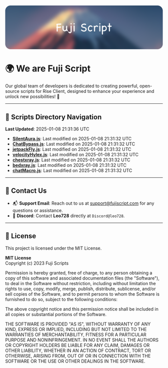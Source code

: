 ![Banner](.github/b.webp)

# 🌍 **We are Fuji Script**

Our global team of developers is dedicated to creating powerful, open-source scripts for Rise Client, designed to enhance your experience and unlock new possibilities! 🌟

---
<!-- SCRIPTS_NAVIGATION_START -->
## 📂 **Scripts Directory Navigation**

**Last Updated**: 2025-01-08 21:31:36 UTC

- **[SilentAura.js](scripts/SilentAura.js)**: Last modified on 2025-01-08 21:31:32 UTC
- **[ChatBypass.js](scripts/ChatBypass.js)**: Last modified on 2025-01-08 21:31:32 UTC
- **[jetpackFly.js](scripts/jetpackFly.js)**: Last modified on 2025-01-08 21:31:32 UTC
- **[velocityHylex.js](scripts/velocityHylex.js)**: Last modified on 2025-01-08 21:31:32 UTC
- **[chestxray.js](scripts/chestxray.js)**: Last modified on 2025-01-08 21:31:32 UTC
- **[bedxray.js](scripts/bedxray.js)**: Last modified on 2025-01-08 21:31:32 UTC
- **[chatMacro.js](scripts/chatMacro.js)**: Last modified on 2025-01-08 21:31:32 UTC

<!-- SCRIPTS_NAVIGATION_END -->

---

## 💬 **Contact Us**  
- 📬 **Support Email**: Reach out to us at [support@fujiscript.com](mailto:support@fujiscript.com) for any questions or assistance.  
- 💬 **Discord**: Contact **Leo728** directly at `Discord@leo728`.

---

## 📜 **License**

This project is licensed under the MIT License.  

**MIT License**  
Copyright (c) 2023 Fuji Scripts  

Permission is hereby granted, free of charge, to any person obtaining a copy of this software and associated documentation files (the "Software"), to deal in the Software without restriction, including without limitation the rights to use, copy, modify, merge, publish, distribute, sublicense, and/or sell copies of the Software, and to permit persons to whom the Software is furnished to do so, subject to the following conditions:  

The above copyright notice and this permission notice shall be included in all copies or substantial portions of the Software.  

THE SOFTWARE IS PROVIDED "AS IS", WITHOUT WARRANTY OF ANY KIND, EXPRESS OR IMPLIED, INCLUDING BUT NOT LIMITED TO THE WARRANTIES OF MERCHANTABILITY, FITNESS FOR A PARTICULAR PURPOSE AND NONINFRINGEMENT. IN NO EVENT SHALL THE AUTHORS OR COPYRIGHT HOLDERS BE LIABLE FOR ANY CLAIM, DAMAGES OR OTHER LIABILITY, WHETHER IN AN ACTION OF CONTRACT, TORT OR OTHERWISE, ARISING FROM, OUT OF OR IN CONNECTION WITH THE SOFTWARE OR THE USE OR OTHER DEALINGS IN THE SOFTWARE.  
